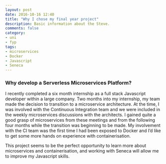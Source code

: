 ```yaml
---
layout: post
date: 2016-10-16 12:40
title: "Why I chose my final year project"
description: Basic information about the Steve.
comments: false
category:
- uni
- fyp
tags:
- microservices
- Docker
- Javascript
- Seneca
---
```


### Why develop a Serverless Microservices Platform?
I recently completed a six month internship as a full stack Javascript developer
within a large company. Two months into my internship, my team made the decision
to transition to a microservice architecture. At the time, I was involved with
the Continuous Integration team and we were included in the weekly microservices
discussions with the architects. I gained quite a good grasp of microservices
from these meetings and from the following four months while the transition was
beginning to be made. My involvement with the CI team was the first time I had
been exposed to Docker and I’d like to get some more hands on experience with
containerisation.

This project seems to be the perfect opportunity to learn more about
microservices and containerisation, and working with Seneca will allow me to
improve my Javascript skills.
